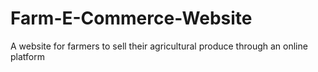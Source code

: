 # Farm-E-Commerce-Website
A website for farmers to sell their agricultural produce through an online platform
